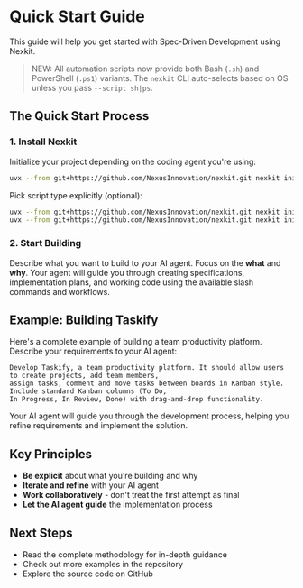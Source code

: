 # Quick Start Guide

This guide will help you get started with Spec-Driven Development using Nexkit.

> NEW: All automation scripts now provide both Bash (`.sh`) and PowerShell (`.ps1`) variants. The `nexkit` CLI auto-selects based on OS unless you pass `--script sh|ps`.

## The Quick Start Process

### 1. Install Nexkit

Initialize your project depending on the coding agent you're using:

```bash
uvx --from git+https://github.com/NexusInnovation/nexkit.git nexkit init <PROJECT_NAME>
```

Pick script type explicitly (optional):
```bash
uvx --from git+https://github.com/NexusInnovation/nexkit.git nexkit init <PROJECT_NAME> --script ps  # Force PowerShell
uvx --from git+https://github.com/NexusInnovation/nexkit.git nexkit init <PROJECT_NAME> --script sh  # Force POSIX shell
```

### 2. Start Building

Describe what you want to build to your AI agent. Focus on the **what** and **why**. Your agent will guide you through creating specifications, implementation plans, and working code using the available slash commands and workflows.

## Example: Building Taskify

Here's a complete example of building a team productivity platform. Describe your requirements to your AI agent:

```text
Develop Taskify, a team productivity platform. It should allow users to create projects, add team members,
assign tasks, comment and move tasks between boards in Kanban style. Include standard Kanban columns (To Do, 
In Progress, In Review, Done) with drag-and-drop functionality.
```

Your AI agent will guide you through the development process, helping you refine requirements and implement the solution.

## Key Principles

- **Be explicit** about what you're building and why
- **Iterate and refine** with your AI agent
- **Work collaboratively** - don't treat the first attempt as final
- **Let the AI agent guide** the implementation process

## Next Steps

- Read the complete methodology for in-depth guidance
- Check out more examples in the repository
- Explore the source code on GitHub
